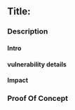 ## Title: 

### Description

#### Intro

#### vulnerability details

#### Impact

### Proof Of Concept

